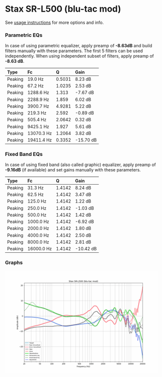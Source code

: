 # Stax SR-L500 (blu-tac mod)
See [usage instructions](https://github.com/jaakkopasanen/AutoEq#usage) for more options and info.

### Parametric EQs
In case of using parametric equalizer, apply preamp of **-8.63dB** and build filters manually
with these parameters. The first 5 filters can be used independently.
When using independent subset of filters, apply preamp of **-8.63 dB**.

| Type    | Fc         |      Q | Gain      |
|:--------|:-----------|:-------|:----------|
| Peaking | 19.0 Hz    | 0.5031 | 8.23 dB   |
| Peaking | 67.2 Hz    | 1.0235 | 2.53 dB   |
| Peaking | 1288.6 Hz  | 1.313  | -7.67 dB  |
| Peaking | 2288.9 Hz  | 1.859  | 6.02 dB   |
| Peaking | 3900.7 Hz  | 4.9281 | 5.22 dB   |
| Peaking | 219.3 Hz   | 2.592  | -0.89 dB  |
| Peaking | 505.4 Hz   | 2.0642 | 0.32 dB   |
| Peaking | 9425.1 Hz  | 1.927  | 5.61 dB   |
| Peaking | 13070.3 Hz | 1.2064 | 3.82 dB   |
| Peaking | 19411.4 Hz | 0.3352 | -15.70 dB |

### Fixed Band EQs
In case of using fixed band (also called graphic) equalizer, apply preamp of **-9.16dB**
(if available) and set gains manually with these parameters.

| Type    | Fc         |      Q | Gain      |
|:--------|:-----------|:-------|:----------|
| Peaking | 31.3 Hz    | 1.4142 | 8.24 dB   |
| Peaking | 62.5 Hz    | 1.4142 | 3.47 dB   |
| Peaking | 125.0 Hz   | 1.4142 | 1.22 dB   |
| Peaking | 250.0 Hz   | 1.4142 | -1.03 dB  |
| Peaking | 500.0 Hz   | 1.4142 | 1.42 dB   |
| Peaking | 1000.0 Hz  | 1.4142 | -6.92 dB  |
| Peaking | 2000.0 Hz  | 1.4142 | 1.80 dB   |
| Peaking | 4000.0 Hz  | 1.4142 | 2.50 dB   |
| Peaking | 8000.0 Hz  | 1.4142 | 2.81 dB   |
| Peaking | 16000.0 Hz | 1.4142 | -10.42 dB |

### Graphs
![](./Stax%20SR-L500%20(blu-tac%20mod).png)
